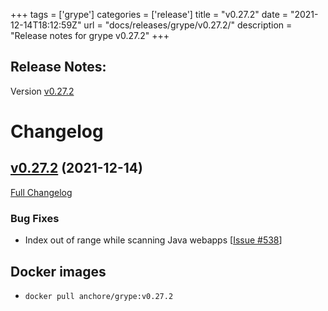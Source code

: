 +++
tags = ['grype']
categories = ['release']
title = "v0.27.2"
date = "2021-12-14T18:12:59Z"
url = "docs/releases/grype/v0.27.2/"
description = "Release notes for grype v0.27.2"
+++

## Release Notes:
Version [v0.27.2](https://github.com/anchore/grype/releases/tag/v0.27.2)

# Changelog

## [v0.27.2](https://github.com/anchore/grype/tree/v0.27.2) (2021-12-14)

[Full Changelog](https://github.com/anchore/grype/compare/v0.27.1...v0.27.2)


### Bug Fixes

- Index out of range while scanning Java webapps [[Issue #538](https://github.com/anchore/grype/issues/538)]


## Docker images

- `docker pull anchore/grype:v0.27.2`
